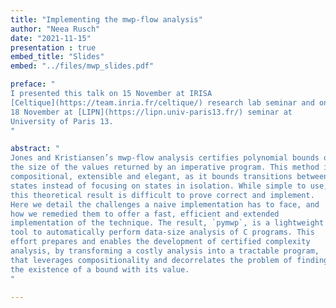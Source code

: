 ```yaml
---
title: "Implementing the mwp-flow analysis"
author: "Neea Rusch"
date: "2021-11-15"
presentation : true
embed_title: "Slides"
embed: "../files/mwp_slides.pdf"

preface: "
I presented this talk on 15 November at IRISA
[Celtique](https://team.inria.fr/celtique/) research lab seminar and on
18 November at [LIPN](https://lipn.univ-paris13.fr/) seminar at
University of Paris 13.
"

abstract: "
Jones and Kristiansen’s mwp-flow analysis certifies polynomial bounds on
the size of the values returned by an imperative program. This method is
compositional, extensible and elegant, as it bounds transitions between
states instead of focusing on states in isolation. While simple to use,
this theoretical result is difficult to prove correct and implement.
Here we detail the challenges a naive implementation has to face, and
how we remedied them to offer a fast, efficient and extended
implementation of the technique. The result, `pymwp`, is a lightweight
tool to automatically perform data-size analysis of C programs. This
effort prepares and enables the development of certified complexity
analysis, by transforming a costly analysis into a tractable program,
that leverages compositionality and decorrelates the problem of finding
the existence of a bound with its value.
"

---
```



